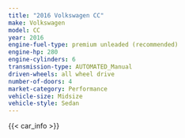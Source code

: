 ```yaml
---
title: "2016 Volkswagen CC"
make: Volkswagen
model: CC
year: 2016
engine-fuel-type: premium unleaded (recommended)
engine-hp: 280
engine-cylinders: 6
transmission-type: AUTOMATED_Manual
driven-wheels: all wheel drive
number-of-doors: 4
market-category: Performance
vehicle-size: Midsize
vehicle-style: Sedan
---
```


{{< car_info >}}
